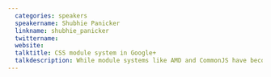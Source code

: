 ```yaml
---
  categories: speakers
  speakername: Shubhie Panicker
  linkname: shubhie_panicker
  twittername: 
  website: 
  talktitle: CSS module system in Google+
  talkdescription: While module systems like AMD and CommonJS have become common place for Javascript, CSS has been lagging behind. Why modular CSS? In large scale apps managing CSS dependencies is cumbersome. Lack of granular CSS deps leads to pulling in unnecessary CSS on page render causing bloat. When refactoring code, the CSS order can change disfiguring the rendered page. Also, since it’s hard to know which CSS effects which parts of the page, all of the CSS is bundled together and downloaded at initialization, so the initial page load time is slowed down. This talk describes the new CSS dependency system in Google+. It improves end user latency by initially loading only a small set of CSS, and late loading CSS modules, as needed. It improves maintainability, making refactoring easier. Finally, the dependency system enables packaging HTML, CSS and Javascript together into distinct UI elements for reusability, and fewer wiring points boost developer productivity.
---
```

